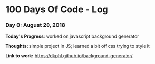 # 100 Days Of Code - Log

### Day 0: August 20, 2018

**Today's Progress**: worked on javascript background generator

**Thoughts:** simple project in JS; learned a bit off css trying to style it

**Link to work:** https://dkphl.github.io/background-generator/


